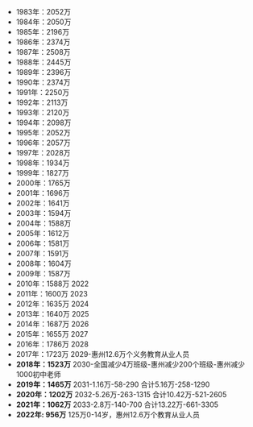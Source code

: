 * 1983年：2052万
* 1984年：2050万
* 1985年：2196万
* 1986年：2374万
* 1987年：2508万
* 1988年：2445万
* 1989年：2396万
* 1990年：2374万
* 1991年：2250万
* 1992年：2113万
* 1993年：2120万
* 1994年：2098万
* 1995年：2052万
* 1996年：2057万
* 1997年：2028万
* 1998年：1934万
* 1999年：1827万
* 2000年：1765万
* 2001年：1696万
* 2002年：1641万
* 2003年：1594万
* 2004年：1588万
* 2005年：1612万
* 2006年：1581万
* 2007年：1591万
* 2008年：1604万
* 2009年：1587万
* 2010年：1588万 2022
* 2011年：1600万 2023
* 2012年：1635万 2024
* 2013年：1640万 2025
* 2014年：1687万 2026
* 2015年：1655万 2027
* 2016年：1786万 2028
* 2017年：1723万 2029-惠州12.6万个义务教育从业人员
* **2018年：1523万** 2030-全国减少4万班级-惠州减少200个班级-惠州减少1000初中老师
* **2019年：1465万** 2031-1.16万-58-290 合计5.16万-258-1290
* **2020年：1202万** 2032-5.26万-263-1315 合计10.42万-521-2605
* **2021年：1062万** 2033-2.8万-140-700 合计13.22万-661-3305
* **2022年: 956万** 125万0-14岁，惠州12.6万个教育从业人员
